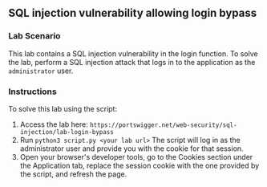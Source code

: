 ## SQL injection vulnerability allowing login bypass
### Lab Scenario
  This lab contains a SQL injection vulnerability in the login function. To solve the lab, perform a SQL injection attack that logs in to the application as the `administrator` user.

### Instructions
To solve this lab using the script:
1. Access the lab here: `https://portswigger.net/web-security/sql-injection/lab-login-bypass`
2. Run `python3 script.py <your lab url>`
   The script will log in as the administrator user and provide you with the cookie for that session.
3. Open your browser's developer tools, go to the Cookies section under the Application tab, replace the session cookie with the one provided by the script, and refresh the page.
